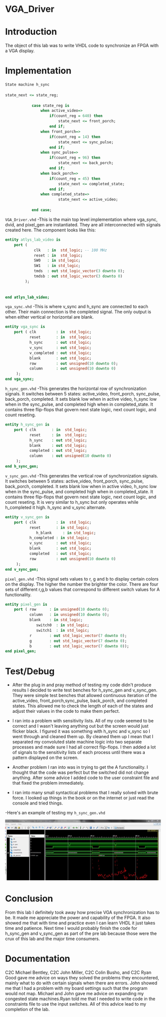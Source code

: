 VGA_Driver
==========

Introduction
============
The object of this lab was to write VHDL code to synchronize an FPGA with a VGA display.

Implementation
==============

```vhdl
State machine h_sync

state_next <= state_reg;
	
			case state_reg is
				when active_video=>
					if(count_reg = 640) then 
						state_next <= front_porch;				
					end if;	
				when front_porch=>
					if(count_reg = 14) then
						state_next <= sync_pulse;						
					end if;	
				when sync_pulse=>
					if(count_reg = 96) then
						state_next <= back_porch;					
					end if;	
				when back_porch=>
					if(count_reg = 45) then
						state_next <= completed_state;					
					end if;	
				when completed_state=>						
						state_next <= active_video;
					
			end case;
```
`VGA_Driver.vhd`
-This is the main top level implementation where vga_sync, dvid, and pixel_gen are instantiated. They are all interconnected with signals created here. The component looks like this:

```vhdl
entity atlys_lab_video is
    port ( 
             clk   : in  std_logic; -- 100 MHz
             reset : in  std_logic;
		     SW0   : in std_logic;
			 SW1   : in std_logic;
             tmds  : out std_logic_vector(3 downto 0);
             tmdsb : out std_logic_vector(3 downto 0)
         );
			
		
end atlys_lab_video;
```

`vga_sync.vhd`
-This is where v_sync and h_sync are connected to each other. Their main connection is the completed signal. The only output is when either vertical or horizontal are blank.

```vhdl
entity vga_sync is
    port ( clk         : in  std_logic;
           reset       : in  std_logic;
           h_sync      : out std_logic;
           v_sync      : out std_logic;
           v_completed : out std_logic;
           blank       : out std_logic;
           row         : out unsigned(10 downto 0);
           column      : out unsigned(10 downto 0)
     );
end vga_sync;
```

`h_sync_gen.vhd`
-This generates the horizontal row of synchronization signals. It switches between 5 states: active_video, front_porch, sync_pulse, back_porch, completed. It sets blank low when in active video, h_sync low when in the sync_pulse, and completed high when in completed_state. It contains three flip-flops that govern next state logic, next count logic, and count reseting.

```vhdl
entity h_sync_gen is
    port ( clk       : in  std_logic;
           reset     : in  std_logic;
           h_sync    : out std_logic;
           blank     : out std_logic;
           completed : out std_logic;
           column    : out unsigned(10 downto 0)
     );
end h_sync_gen;
```

`v_sync_gen.vhd`
-This generates the vertical row of synchronization signals. It switches between 5 states: active_video, front_porch, sync_pulse, back_porch, completed. It sets blank low when in active video, h_sync low when in the sync_pulse, and completed high when in completed_state. It contains three flip-flops that govern next state logic, next count logic, and count reseting. It is very similar to h_sync but only operates while h_completed it high. h_sync and v_sync alternate.

```vhdl
entity v_sync_gen is
    port ( clk         : in  std_logic;
           reset       : in std_logic;
			  h_blank     : in std_logic;
           h_completed : in std_logic;
           v_sync      : out std_logic;
           blank       : out std_logic;
           completed   : out std_logic;
           row         : out unsigned(10 downto 0)
     );
end v_sync_gen;
```

`pixel_gen.vhd`
-This signal sets values to r, g and b to display certain colors on the display. The higher the number the brighter the color. There are four sets of different r,g,b values that correspond to different switch values for A functionality.

```vhdl
entity pixel_gen is
    port ( row      : in unsigned(10 downto 0);
           column   : in unsigned(10 downto 0);
           blank    : in std_logic;
			  switch0  : in std_logic;
			  switch1  : in std_logic;
           r        : out std_logic_vector(7 downto 0);
           g        : out std_logic_vector(7 downto 0);
           b        : out std_logic_vector(7 downto 0));
end pixel_gen;
```

Test/Debug
==========
- After the plug in and pray method of testing my code didn't produce results I decided to write test benches 
for h_sync_gen and v_sync_gen. They were simple test benches that allowed continuous iteration of the active_video, 
front_porch,sync_pulse, back_porch, and completed states. This allowed me to check the length of each of the states 
and adjust their values in the code to make them perfect.

- I ran into a problem with sensitivity lists. All of my code seemed to be correct and I wasn't leaving anything 
out but the screen would just flicker black. I figured it was something with h_sync and v_sync so I went through and cleaned 
them up. By cleaned them up I mean that I separated my convoluted state machine logic into two separate processes and made sure 
I had all correct flip-flops. I then added a lot of signals to the sensitivity lists of each process until
there was a pattern displayed on the screen.

- Another problem I ran into was in trying to get the A functionality. I thought that the code was perfect but the
switched did not change anything. After some advice I added code to the user constraint file and that fixed the problem 
immediately.

- I ran into many small syntactical problems that I really solved with brute force. I looked up things in the book
or on the internet or just read the console and tried things.

-Here's an example of testing my `h_sync_gen.vhd`

![h_sync_test](h_sync.jpg)

Conclusion
==========
From this lab I definitely took away how precise VGA synchronization has to be. It made me appreciate
the power and capability of the FPGA. It also showed me that with time and practice even I can learn VHDL 
it just takes time and patience. Next time I would probably finish the code for h_sync_gen and v_sync_gen as
part of the pre lab because those were the crux of this lab and the major time consumers.


Documentation
=============
C2C Michael Bentley, C2C John Miller, C2C Colin Busho, and C2C Ryan Good gave me advice 
on ways they solved the problems they encountered, mainly what to do with certain signals
when there are errors. John showed me that I had a problem with my board settings such that
the program would not map. Michael and John gave me advice on expanding my congested state machines.Ryan 
told me that I needed to write code in the constraints file to use the input switches.
All of this advice lead to my completion of the lab.
